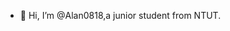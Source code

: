 - 👋 Hi, I’m @Alan0818,a junior student from NTUT. 

<!---
Alan0818zz/Alan0818zz is a ✨ special ✨ repository because its `README.md` (this file) appears on your GitHub profile.
You can click the Preview link to take a look at your changes.
--->
